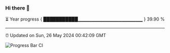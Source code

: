 ### Hi there 👋

⏳ Year progress { ███████████▁▁▁▁▁▁▁▁▁▁▁▁▁▁▁▁▁▁▁ } 39.90 %

---

⏰ Updated on Sun, 26 May 2024 00:42:09 GMT

![Progress Bar CI](https://github.com/Shyam-Makwana/GitHub-Actions-Demo/workflows/Progress%20Bar%20CI/badge.svg)
